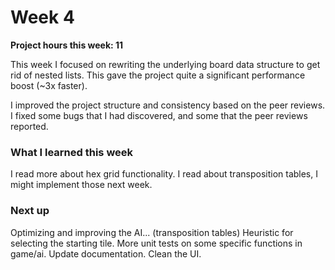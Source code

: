 # Week 4

**Project hours this week: 11**

This week I focused on rewriting the underlying board data structure to get rid of nested lists.
This gave the project quite a significant performance boost (~3x faster).

I improved the project structure and consistency based on the peer reviews.
I fixed some bugs that I had discovered, and some that the peer reviews reported.

### What I learned this week

I read more about hex grid functionality.
I read about transposition tables, I might implement those next week.

### Next up

Optimizing and improving the AI... (transposition tables)
Heuristic for selecting the starting tile.
More unit tests on some specific functions in game/ai.
Update documentation.
Clean the UI.
